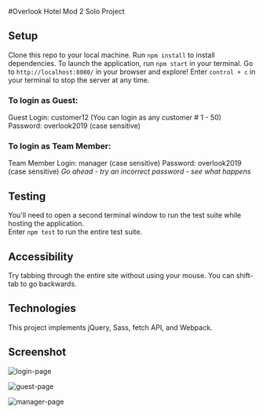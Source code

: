 #Overlook Hotel Mod 2 Solo Project

## Setup
Clone this repo to your local machine.
Run `npm install` to install dependencies.
To launch the application, run `npm start` in your terminal.
Go to `http://localhost:8080/` in your browser and explore!
Enter `control + c` in your terminal to stop the server at any time.

### To login as Guest:
Guest Login: customer12  (You can login as any customer # 1 - 50)
Password: overlook2019  (case sensitive)

### To login as Team Member:
Team Member Login: manager (case sensitive)
Password: overlook2019  (case sensitive)
*Go ahead - try an incorrect password - see what happens*

## Testing
You'll need to open a second terminal window to run the test suite while hosting the application.  
Enter `npm test` to run the entire test suite.

## Accessibility
Try tabbing through the entire site without using your mouse.
You can shift-tab to go backwards.

## Technologies
This project implements jQuery, Sass, fetch API, and Webpack.

## Screenshot
![login-page](https://user-images.githubusercontent.com/48163945/68256143-1e484a00-0027-11ea-82be-9312f2dbdcf0.png)

![guest-page](https://user-images.githubusercontent.com/48163945/68256119-0d97d400-0027-11ea-8768-b21c6bd42776.png)

![manager-page](https://user-images.githubusercontent.com/48163945/68256171-35873780-0027-11ea-9900-0a8517cf56a7.png)
